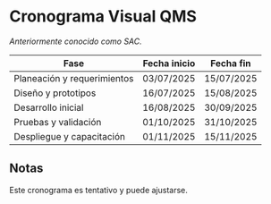 # Cronograma Visual QMS

_Anteriormente conocido como SAC._

| Fase                        | Fecha inicio | Fecha fin  |
| --------------------------- | ------------ | ---------- |
| Planeación y requerimientos | 03/07/2025   | 15/07/2025 |
| Diseño y prototipos         | 16/07/2025   | 15/08/2025 |
| Desarrollo inicial          | 16/08/2025   | 30/09/2025 |
| Pruebas y validación        | 01/10/2025   | 31/10/2025 |
| Despliegue y capacitación   | 01/11/2025   | 15/11/2025 |

## Notas

Este cronograma es tentativo y puede ajustarse.
